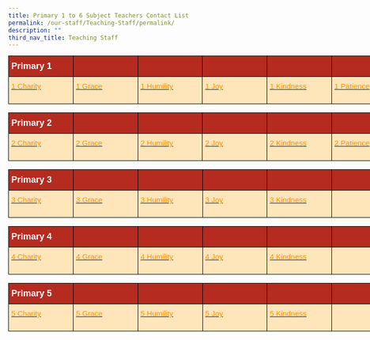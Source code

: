 ```yaml
---
title: Primary 1 to 6 Subject Teachers Contact List
permalink: /our-staff/Teaching-Staff/permalink/
description: ""
third_nav_title: Teaching Staff
---
```

<style type="text/css">
.tg  {border-collapse:collapse;border-spacing:0;margin:0px auto;}
.tg td{border-color:black;border-style:solid;border-width:1px;font-family:Arial, sans-serif;font-size:14px;
  overflow:hidden;padding:10px 5px;word-break:normal;}
.tg th{border-color:black;border-style:solid;border-width:1px;font-family:Arial, sans-serif;font-size:14px;
  font-weight:normal;overflow:hidden;padding:10px 5px;word-break:normal;}
.tg .tg-h4gs{background-color:#FFE5BA;color:#FC9400;font-size:15px;text-align:left;text-decoration:underline;vertical-align:top}
.tg .tg-ykfa{background-color:#B52B20;color:#FFF;font-size:18px;font-weight:bold;text-align:left;vertical-align:middle}
.tg .tg-p9nn{background-color:#b52b20;font-size:18px;text-align:left;vertical-align:middle}
</style>
<table class="tg" style="undefined;table-layout: fixed; width: 786px">
<colgroup>
<col style="width: 131px">
<col style="width: 131px">
<col style="width: 131px">
<col style="width: 131px">
<col style="width: 131px">
<col style="width: 131px">
</colgroup>
<tbody>
  <tr>
    <td class="tg-ykfa"><span style="font-weight:bold;color:#FFF;background-color:#B52B20">Primary 1</span></td>
    <td class="tg-ykfa"></td>
    <td class="tg-ykfa"></td>
    <td class="tg-ykfa"></td>
    <td class="tg-ykfa"></td>
    <td class="tg-p9nn"><span style="color:#000"> </span></td>
  </tr>
  <tr>
    <td class="tg-h4gs"><a href="/files/1%20Charity.pdf" target="_blank" rel="noopener noreferrer"><span style="color:#FC9400">1 Charity</span></a><br><br></td>
    <td class="tg-h4gs"><a href="/files/1%20Grace.pdf" target="_blank" rel="noopener noreferrer"><span style="color:#FC9400">1 Grace</span></a><br><br></td>
    <td class="tg-h4gs"><a href="/files/1%20Humility.pdf" target="_blank" rel="noopener noreferrer"><span style="color:#FC9400">1 Humility</span></a><br><br></td>
    <td class="tg-h4gs"><a href="/files/1%20Joy.pdf" target="_blank" rel="noopener noreferrer"><span style="color:#FC9400">1 Joy</span></a><br><br></td>
    <td class="tg-h4gs"><a href="/files/1%20Kindness.pdf" target="_blank" rel="noopener noreferrer"><span style="color:#FC9400">1 Kindness</span></a><br><br></td>
    <td class="tg-h4gs"><a href="/files/1%20Patience.pdf" target="_blank" rel="noopener noreferrer"><span style="color:#FC9400">1 Patience</span></a><br><br></td>
  </tr>
</tbody>
</table>

<br>

<style type="text/css">
.tg  {border-collapse:collapse;border-spacing:0;margin:0px auto;}
.tg td{border-color:black;border-style:solid;border-width:1px;font-family:Arial, sans-serif;font-size:14px;
  overflow:hidden;padding:10px 5px;word-break:normal;}
.tg th{border-color:black;border-style:solid;border-width:1px;font-family:Arial, sans-serif;font-size:14px;
  font-weight:normal;overflow:hidden;padding:10px 5px;word-break:normal;}
.tg .tg-h4gs{background-color:#FFE5BA;color:#FC9400;font-size:15px;text-align:left;text-decoration:underline;vertical-align:top}
.tg .tg-ykfa{background-color:#B52B20;color:#FFF;font-size:18px;font-weight:bold;text-align:left;vertical-align:middle}
.tg .tg-p9nn{background-color:#b52b20;font-size:18px;text-align:left;vertical-align:middle}
</style>
<table class="tg" style="undefined;table-layout: fixed; width: 786px">
<colgroup>
<col style="width: 131px">
<col style="width: 131px">
<col style="width: 131px">
<col style="width: 131px">
<col style="width: 131px">
<col style="width: 131px">
</colgroup>
<tbody>
  <tr>
    <td class="tg-ykfa"><span style="font-weight:bold;color:#FFF;background-color:#B52B20">Primary 2</span></td>
    <td class="tg-ykfa"></td>
    <td class="tg-ykfa"></td>
    <td class="tg-ykfa"></td>
    <td class="tg-ykfa"></td>
    <td class="tg-p9nn"><span style="color:#000"> </span></td>
  </tr>
  <tr>
    <td class="tg-h4gs"><a href="/files/2%20Charity.pdf" target="_blank" rel="noopener noreferrer"><span style="color:#FC9400">2 Charity</span></a><br><br></td>
    <td class="tg-h4gs"><a href="/files/2%20Grace.pdf" target="_blank" rel="noopener noreferrer"><span style="color:#FC9400">2 Grace</span></a><br><br></td>
    <td class="tg-h4gs"><a href="/files/2-Humility.pdf" target="_blank" rel="noopener noreferrer"><span style="color:#FC9400">2 Humility</span></a><br><br></td>
    <td class="tg-h4gs"><a href="/files/2-Joy.pdf" target="_blank" rel="noopener noreferrer"><span style="color:#FC9400">2 Joy</span></a><br><br></td>
    <td class="tg-h4gs"><a href="/files/2-Kindness.pdf" target="_blank" rel="noopener noreferrer"><span style="color:#FC9400">2 Kindness</span></a><br><br></td>
    <td class="tg-h4gs"><a href="/files/2-Patience.pdf" target="_blank" rel="noopener noreferrer"><span style="color:#FC9400">2 Patience</span></a><br><br></td>
  </tr>
</tbody>
</table>


<br>

<style type="text/css">
.tg  {border-collapse:collapse;border-spacing:0;margin:0px auto;}
.tg td{border-color:black;border-style:solid;border-width:1px;font-family:Arial, sans-serif;font-size:14px;
  overflow:hidden;padding:10px 5px;word-break:normal;}
.tg th{border-color:black;border-style:solid;border-width:1px;font-family:Arial, sans-serif;font-size:14px;
  font-weight:normal;overflow:hidden;padding:10px 5px;word-break:normal;}
.tg .tg-h4gs{background-color:#FFE5BA;color:#FC9400;font-size:15px;text-align:left;text-decoration:underline;vertical-align:top}
.tg .tg-ykfa{background-color:#B52B20;color:#FFF;font-size:18px;font-weight:bold;text-align:left;vertical-align:middle}
.tg .tg-p9nn{background-color:#b52b20;font-size:18px;text-align:left;vertical-align:middle}
</style>
<table class="tg" style="undefined;table-layout: fixed; width: 786px">
<colgroup>
<col style="width: 131px">
<col style="width: 131px">
<col style="width: 131px">
<col style="width: 131px">
<col style="width: 131px">
<col style="width: 131px">
</colgroup>
<tbody>
  <tr>
    <td class="tg-ykfa"><span style="font-weight:bold;color:#FFF;background-color:#B52B20">Primary 3</span></td>
    <td class="tg-ykfa"></td>
    <td class="tg-ykfa"></td>
    <td class="tg-ykfa"></td>
    <td class="tg-ykfa"></td>
    <td class="tg-p9nn"><span style="color:#000"> </span></td>
  </tr>
  <tr>
    <td class="tg-h4gs"><a href="/files/3-Charity.pdf" target="_blank" rel="noopener noreferrer"><span style="color:#FC9400">3 Charity</span></a><br><br></td>
    <td class="tg-h4gs"><a href="/files/3-Grace.pdf" target="_blank" rel="noopener noreferrer"><span style="color:#FC9400">3 Grace</span></a><br><br></td>
    <td class="tg-h4gs"><a href="/files/3-Humility.pdf" target="_blank" rel="noopener noreferrer"><span style="color:#FC9400">3 Humility</span></a><br><br></td>
    <td class="tg-h4gs"><a href="/files/3-Joy.pdf" target="_blank" rel="noopener noreferrer"><span style="color:#FC9400">3 Joy</span></a><br><br></td>
    <td class="tg-h4gs"><a href="/files/3-Kindness.pdf" target="_blank" rel="noopener noreferrer"><span style="color:#FC9400">3 Kindness</span></a><br><br></td>
    <td class="tg-h4gs"></td>
  </tr>
</tbody>
</table>


<br>

<style type="text/css">
.tg  {border-collapse:collapse;border-spacing:0;margin:0px auto;}
.tg td{border-color:black;border-style:solid;border-width:1px;font-family:Arial, sans-serif;font-size:14px;
  overflow:hidden;padding:10px 5px;word-break:normal;}
.tg th{border-color:black;border-style:solid;border-width:1px;font-family:Arial, sans-serif;font-size:14px;
  font-weight:normal;overflow:hidden;padding:10px 5px;word-break:normal;}
.tg .tg-h4gs{background-color:#FFE5BA;color:#FC9400;font-size:15px;text-align:left;text-decoration:underline;vertical-align:top}
.tg .tg-ykfa{background-color:#B52B20;color:#FFF;font-size:18px;font-weight:bold;text-align:left;vertical-align:middle}
.tg .tg-p9nn{background-color:#b52b20;font-size:18px;text-align:left;vertical-align:middle}
</style>
<table class="tg" style="undefined;table-layout: fixed; width: 786px">
<colgroup>
<col style="width: 131px">
<col style="width: 131px">
<col style="width: 131px">
<col style="width: 131px">
<col style="width: 131px">
<col style="width: 131px">
</colgroup>
<tbody>
  <tr>
    <td class="tg-ykfa"><span style="font-weight:bold;color:#FFF;background-color:#B52B20">Primary 4</span></td>
    <td class="tg-ykfa"></td>
    <td class="tg-ykfa"></td>
    <td class="tg-ykfa"></td>
    <td class="tg-ykfa"></td>
    <td class="tg-p9nn"><span style="color:#000"> </span></td>
  </tr>
  <tr>
    <td class="tg-h4gs"><a href="/files/4%20Charity%20-%20to%20reupdate.pdf" target="_blank" rel="noopener noreferrer"><span style="color:#FC9400">4 Charity</span></a><br><br></td>
    <td class="tg-h4gs"><a href="/files/4-Grace.pdf" target="_blank" rel="noopener noreferrer"><span style="color:#FC9400">4 Grace</span></a><br><br></td>
    <td class="tg-h4gs"><a href="/files/4-Humility.pdf" target="_blank" rel="noopener noreferrer"><span style="color:#FC9400">4 Humility</span></a><br><br></td>
    <td class="tg-h4gs"><a href="/files/4-Joy.pdf" target="_blank" rel="noopener noreferrer"><span style="color:#FC9400">4 Joy</span></a><br><br></td>
    <td class="tg-h4gs"><a href="/files/4-Kindness.pdf" target="_blank" rel="noopener noreferrer"><span style="color:#FC9400">4 Kindness</span></a><br><br></td>
    <td class="tg-h4gs"></td>
  </tr>
</tbody>
</table>

<br>

<style type="text/css">
.tg  {border-collapse:collapse;border-spacing:0;margin:0px auto;}
.tg td{border-color:black;border-style:solid;border-width:1px;font-family:Arial, sans-serif;font-size:14px;
  overflow:hidden;padding:10px 5px;word-break:normal;}
.tg th{border-color:black;border-style:solid;border-width:1px;font-family:Arial, sans-serif;font-size:14px;
  font-weight:normal;overflow:hidden;padding:10px 5px;word-break:normal;}
.tg .tg-h4gs{background-color:#FFE5BA;color:#FC9400;font-size:15px;text-align:left;text-decoration:underline;vertical-align:top}
.tg .tg-ykfa{background-color:#B52B20;color:#FFF;font-size:18px;font-weight:bold;text-align:left;vertical-align:middle}
.tg .tg-p9nn{background-color:#b52b20;font-size:18px;text-align:left;vertical-align:middle}
</style>
<table class="tg" style="undefined;table-layout: fixed; width: 786px">
<colgroup>
<col style="width: 131px">
<col style="width: 131px">
<col style="width: 131px">
<col style="width: 131px">
<col style="width: 131px">
<col style="width: 131px">
</colgroup>
<tbody>
  <tr>
    <td class="tg-ykfa"><span style="font-weight:bold;color:#FFF;background-color:#B52B20">Primary 5</span></td>
    <td class="tg-ykfa"></td>
    <td class="tg-ykfa"></td>
    <td class="tg-ykfa"></td>
    <td class="tg-ykfa"></td>
    <td class="tg-p9nn"><span style="color:#000"> </span></td>
  </tr>
  <tr>
    <td class="tg-h4gs"><a href="/files/5-Charity-2.pdf" target="_blank" rel="noopener noreferrer"><span style="color:#FC9400">5 Charity</span></a><br><br></td>
    <td class="tg-h4gs"><a href="/files/5%20Grace%203.pdf" target="_blank" rel="noopener noreferrer"><span style="color:#FC9400">5 Grace</span></a><br><br></td>
    <td class="tg-h4gs"><a href="/files/5%20Humility%203.pdf" target="_blank" rel="noopener noreferrer"><span style="color:#FC9400">5 Humility</span></a><br><br></td>
    <td class="tg-h4gs"><a href="/files/5%20Joy%202.pdf" target="_blank" rel="noopener noreferrer"><span style="color:#FC9400">5 Joy</span></a><br><br></td>
    <td class="tg-h4gs"><a href="/files/5%20Kindness%202.pdf" target="_blank" rel="noopener noreferrer"><span style="color:#FC9400">5 Kindness</span></a><br><br></td>
    <td class="tg-h4gs"></td>
  </tr>
</tbody>
</table>

